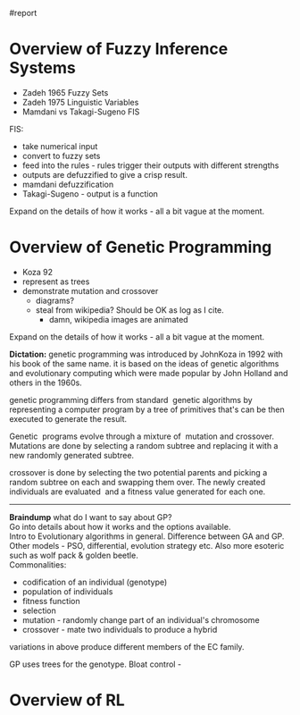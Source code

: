 #report 

# Overview of Fuzzy Inference Systems
- Zadeh 1965 Fuzzy Sets
- Zadeh 1975 Linguistic Variables
- Mamdani vs Takagi-Sugeno FIS

FIS:
- take numerical input
- convert to fuzzy sets
- feed into the rules - rules trigger their outputs with different strengths
- outputs are defuzzified to give a crisp result.
- mamdani defuzzification
- Takagi-Sugeno - output is a function

Expand on the details of how it works - all a bit vague at the moment.

# Overview of Genetic Programming
- Koza 92
- represent as trees
- demonstrate mutation and crossover
    - diagrams?
    - steal from wikipedia?  Should be OK as log as I cite.
        - damn, wikipedia images are animated

Expand on the details of how it works - all a bit vague at the moment.


**Dictation:**
 genetic programming was introduced by JohnKoza in 1992 with his book of the same name. it is based on the ideas of genetic algorithms and evolutionary computing which were made popular by John Holland and others in the 1960s.

 genetic programming differs from standard  genetic algorithms by representing a computer program by a tree of primitives that's can be then executed to generate the result.

Genetic  programs evolve through a mixture of  mutation and crossover.  Mutations are done by selecting a random subtree and replacing it with a new randomly generated subtree.

 crossover is done by selecting the two potential parents and picking a random subtree on each and swapping them over. The newly created individuals are evaluated  and a fitness value generated for each one.
 
---
**Braindump**
what do I want to say about GP?  
Go into details about how it works and the options available.   
Intro to Evolutionary algorithms in general.   Difference between GA and GP.   Other models - PSO, differential, evolution strategy etc.  Also more esoteric such as wolf pack & golden beetle.  
Commonalities:
- codification of an individual (genotype)
- population of individuals
- fitness function
- selection
- mutation - randomly change part of an individual's chromosome
-  crossover - mate two individuals to produce a hybrid

variations in above produce different members of the EC family.  

GP uses trees for the genotype.
Bloat control - 


# Overview of RL

